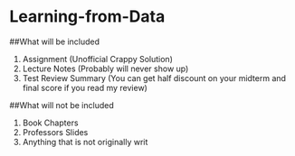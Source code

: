 # Learning-from-Data
##What will be included

1. Assignment (Unofficial Crappy Solution)
2. Lecture Notes (Probably will never show up)
3. Test Review Summary (You can get half discount on your midterm and final score if you read my review)

##What will not be included

1. Book Chapters
2. Professors Slides
3. Anything that is not originally writ
